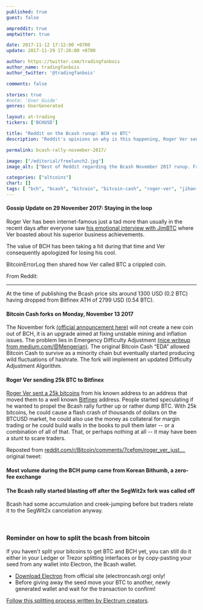 ```yaml
---
published: true
guest: false

ampreddit: true
amptwitter: true

date: 2017-11-12 17:12:00 +0700
update: 2017-11-29 17:26:00 +0700

author: https://twitter.com/tradingfanbois
author_name: tradingfanbois
author_twitter: '@tradingfanbois'

comments: false

stories: true
#note: 'User Guide'
genres: UserGenerated

layout: at-trading
tickers: ['BCHUSD']

title: "Reddit on the Bcash runup: BCH vs BTC"
description: "Reddit's opinions on why is this happening, Roger Ver sending 25k BTC to Bitfinex, Korean zero-fee volume."

permalink: bcash-rally-november-2017/

image: ["/editorial/freelunch2.jpg"]
image_alt: ["Best of Reddit regarding the Bcash November 2017 runup. Free Lunch image via Pexels."]

categories: ["altcoins"]
chart: []
tags: [ "bch", "bcash", "bitcoin", "bitcoin-cash", "roger-ver", "jihan-wu"]
---
```



#### Gossip Update on 29 November 2017: Staying in the loop

<amp-twitter width="375"
  height="472"
  layout="responsive"
  data-tweetid="935326980026830848">
</amp-twitter>


Roger Ver has been internet-famous just a tad more than usually in the recent days after everyone saw [his emotional interview with JimBTC](https://twitter.com/JimBTC/status/935326980026830848) where Ver boasted about his superior business achievements.

The value of BCH has been taking a hit during that time and Ver consequently apologized for losing his cool.

BitcoinErrorLog then shared how Ver called BTC a crippled coin.

<amp-twitter width="375"
  height="472"
  layout="responsive"
  data-tweetid="935786314204680192">
</amp-twitter>

From Reddit:


<amp-reddit
  layout="responsive"
  width="700"
  height="300"
  data-embedtype="comment"
  data-embedparent="true"
  data-embedlive="true"
  data-src="https://www.reddit.com/r/BitcoinMarkets/comments/7gae0g/daily_discussion_wednesday_november_29_2017/dqhyjkf">
</amp-reddit>


_____________________________________

At the time of publishing the Bcash price sits around 1300 USD (0.2 BTC) having dropped from Bitfinex ATH of 2799 USD (0.54 BTC).

#### Bitcoin Cash forks on Monday, November 13 2017

The November fork [(official announcement here)](https://www.bitcoinabc.org/november) will not create a new coin out of BCH, it is an upgrade aimed at fixing unstable mining and inflation issues. The problem lies in Emergency Difficulty Adjustment [(nice writeup from medium.com/@Mengerian)](https://medium.com/@Mengerian/bringing-stability-to-bitcoin-cash-difficulty-adjustments-eae8def0efa4). The original Bitcoin Cash “EDA” allowed Bitcoin Cash to survive as a minority chain but eventually started producing wild fluctuations of hashrate. The fork will implement an updated Difficulty Adjustment Algorithm.

<amp-reddit
  layout="responsive"
  width="700"
  height="300"
  data-embedtype="comment"
  data-embedparent="true"
  data-embedlive="true"
  data-src="https://www.reddit.com/r/BitcoinMarkets/comments/7cckz1/friendly_reminder_bch_has_a_50_increase_inflation/dpoz5xo/?ref=share&amp;ref_source=embed">
</amp-reddit>


<amp-reddit
  layout="responsive"
  width="700"
  height="300"
  data-embedtype="comment"
  data-embedparent="true"
  data-embedlive="true"
  data-src="https://www.reddit.com/r/BitcoinMarkets/comments/7cckz1/friendly_reminder_bch_has_a_50_increase_inflation/dpp8fum/">
</amp-reddit>


#### Roger Ver sending 25k BTC to Bitfinex

[Roger Ver sent a 25k bitcoins](https://blockchair.com/bitcoin/address/16cou7Ht6WjTzuFyDBnht9hmvXytg6XdVT) from his known address to an address that moved them to a well known [Bitfinex](https://www.bitfinex.com/?refcode=5egV78YtlC) address. People started speculating if he wanted to propel the Bcash rally further up or rather dump BTC. With 25k bitcoins, he could cause a flash crash of thousands of dollars on the BTCUSD market, he could also use the money as collateral for margin trading or he could build walls in the books to pull them later -- or a combination of all of that. That, or perhaps nothing at all -- it may have been a stunt to scare traders.

<amp-reddit
  layout="responsive"
  width="700"
  height="300"
  data-embedtype="comment"
  data-embedparent="true"
  data-embedlive="true"
  data-src="https://www.reddit.com/r/BitcoinMarkets/comments/7cd9yl/daily_discussion_sunday_november_12_2017/dpp9sb4/">
</amp-reddit>

Reposted from [reddit.com/r/Bitcoin/comments/7cefom/roger_ver_just...](https://www.reddit.com/r/Bitcoin/comments/7cefom/roger_ver_just_sent_25k_btc_to_bitfinex/), original tweet:

<amp-twitter width="375"
  height="472"
  layout="responsive"
  data-tweetid="929626408753627136">
</amp-twitter>

#### Most volume during the BCH pump came from Korean Bithumb, a zero-fee exchange

<amp-reddit
  layout="responsive"
  width="700"
  height="300"
  data-embedtype="comment"
  data-embedparent="true"
  data-embedlive="true"
  data-src="https://www.reddit.com/r/BitcoinMarkets/comments/7bz7gp/what_is_fueling_the_current_bitcoin_cash_rally/dpnx221/">
</amp-reddit>


#### The Bcash rally started blasting off after the SegWit2x fork was called off

Bcash had some accumulation and creek-jumping before but traders relate it to the SegWit2x cancelation anyway.

<amp-reddit
  layout="responsive"
  width="700"
  height="300"
  data-embedtype="comment"
  data-embedparent="true"
  data-embedlive="true"
  data-src="https://www.reddit.com/r/BitcoinMarkets/comments/7bz7gp/what_is_fueling_the_current_bitcoin_cash_rally/dplz7zc/">
</amp-reddit>

<br>

### Reminder on how to split the bcash from bitcoin

If you haven't split your bitcoins to get BTC and BCH yet, you can still do it either in your Ledger or Trezor splitting interfaces or by copy-pasting your seed from any wallet into Electron, the Bcash wallet.

* [Download Electron](https://electroncash.org/) from official site (electroncash.org) only!
* Before giving away the seed move your BTC to another, newly generated wallet and wait for the transaction to confirm!

[Follow this splitting process written by Electrum creators](https://electrum.org/bcc2.txt).

